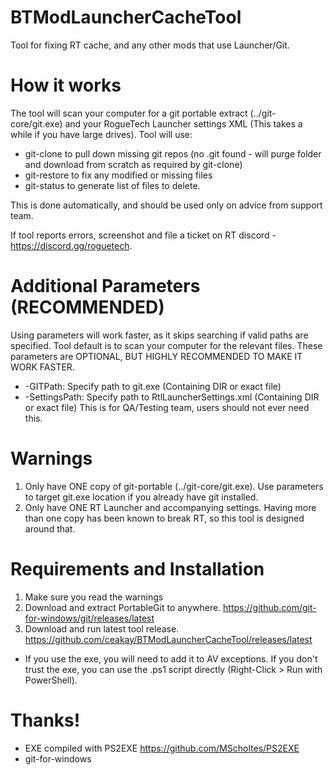 # BTModLauncherCacheTool
Tool for fixing RT cache, and any other mods that use Launcher/Git.

# How it works
The tool will scan your computer for a git portable extract (../git-core/git.exe) and your RogueTech Launcher settings XML (This takes a while if you have large drives). Tool will use:
- git-clone to pull down missing git repos (no .git found - will purge folder and download from scratch as required by git-clone)
- git-restore to fix any modified or missing files
- git-status to generate list of files to delete. 

This is done automatically, and should be used only on advice from support team.

If tool reports errors, screenshot and file a ticket on RT discord - https://discord.gg/roguetech. 

# Additional Parameters (RECOMMENDED)
Using parameters will work faster, as it skips searching if valid paths are specified. Tool default is to scan your computer for the relevant files. These parameters are OPTIONAL, BUT HIGHLY RECOMMENDED TO MAKE IT WORK FASTER.
- -GITPath: Specify path to git.exe (Containing DIR or exact file)
- -SettingsPath: Specify path to RtlLauncherSettings.xml (Containing DIR or exact file) This is for QA/Testing team, users should not ever need this.

# Warnings
1. Only have ONE copy of git-portable (../git-core/git.exe). Use parameters to target git.exe location if you already have git installed. 
2. Only have ONE RT Launcher and accompanying settings. Having more than one copy has been known to break RT, so this tool is designed around that.

# Requirements and Installation
1. Make sure you read the warnings
2. Download and extract PortableGit to anywhere. https://github.com/git-for-windows/git/releases/latest
3. Download and run latest tool release. https://github.com/ceakay/BTModLauncherCacheTool/releases/latest
- If you use the exe, you will need to add it to AV exceptions. If you don't trust the exe, you can use the .ps1 script directly (Right-Click > Run with PowerShell). 

# Thanks!
- EXE compiled with PS2EXE https://github.com/MScholtes/PS2EXE
- git-for-windows
